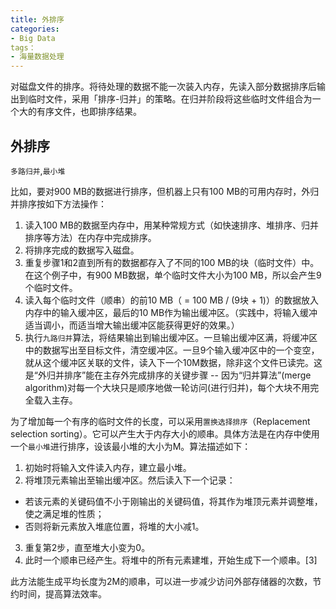 ```yaml
---
title: 外排序
categories:
- Big Data
tags：
- 海量数据处理
---
```



对磁盘文件的排序。将待处理的数据不能一次装入内存，先读入部分数据排序后输出到临时文件，采用「排序-归并」的策略。在归并阶段将这些临时文件组合为一个大的有序文件，也即排序结果。

## 外排序




`多路归并`,`最小堆`

比如，要对900 MB的数据进行排序，但机器上只有100 MB的可用内存时，外归并排序按如下方法操作：

1. 读入100 MB的数据至内存中，用某种常规方式（如快速排序、堆排序、归并排序等方法）在内存中完成排序。
2. 将排序完成的数据写入磁盘。
3. 重复步骤1和2直到所有的数据都存入了不同的100 MB的块（临时文件）中。在这个例子中，有900 MB数据，单个临时文件大小为100 MB，所以会产生9个临时文件。
4. 读入每个临时文件（顺串）的前10 MB（ = 100 MB / (9块 + 1)）的数据放入内存中的输入缓冲区，最后的10 MB作为输出缓冲区。（实践中，将输入缓冲适当调小，而适当增大输出缓冲区能获得更好的效果。）
5. 执行`九路归并`算法，将结果输出到输出缓冲区。一旦输出缓冲区满，将缓冲区中的数据写出至目标文件，清空缓冲区。一旦9个输入缓冲区中的一个变空，就从这个缓冲区关联的文件，读入下一个10M数据，除非这个文件已读完。这是“外归并排序”能在主存外完成排序的关键步骤 -- 因为“归并算法”(merge algorithm)对每一个大块只是顺序地做一轮访问(进行归并)，每个大块不用完全载入主存。


为了增加每一个有序的临时文件的长度，可以采用`置换选择排序`（Replacement selection sorting）。它可以产生大于内存大小的顺串。具体方法是在内存中使用一个`最小堆`进行排序，设该最小堆的大小为M。算法描述如下：

1. 初始时将输入文件读入内存，建立最小堆。
2. 将堆顶元素输出至输出缓冲区。然后读入下一个记录：
* 若该元素的关键码值不小于刚输出的关键码值，将其作为堆顶元素并调整堆，使之满足堆的性质；
* 否则将新元素放入堆底位置，将堆的大小减1。
3. 重复第2步，直至堆大小变为0。
4. 此时一个顺串已经产生。将堆中的所有元素建堆，开始生成下一个顺串。[3]

此方法能生成平均长度为2M的顺串，可以进一步减少访问外部存储器的次数，节约时间，提高算法效率。



